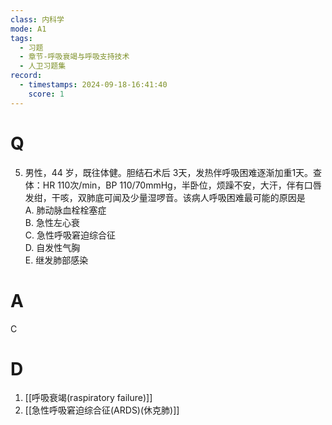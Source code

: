 ```yaml
---
class: 内科学
mode: A1
tags:
  - 习题
  - 章节-呼吸衰竭与呼吸支持技术
  - 人卫习题集
record:
  - timestamps: 2024-09-18-16:41:40
    score: 1
---
```


# Q

5. 男性，44 岁，既往体健。胆结石术后 3天，发热伴呼吸困难逐渐加重1天。查体：HR 110次/min，BP 110/70mmHg，半卧位，烦躁不安，大汗，伴有口唇发绀，干咳，双肺底可闻及少量湿啰音。该病人呼吸困难最可能的原因是  
A. 肺动脉血栓栓塞症  
B. 急性左心衰  
C. 急性呼吸窘迫综合征  
D. 自发性气胸  
E. 继发肺部感染  
# A
C
# D
1. [[呼吸衰竭(raspiratory failure)]]
2. [[急性呼吸窘迫综合征(ARDS)(休克肺)]]

